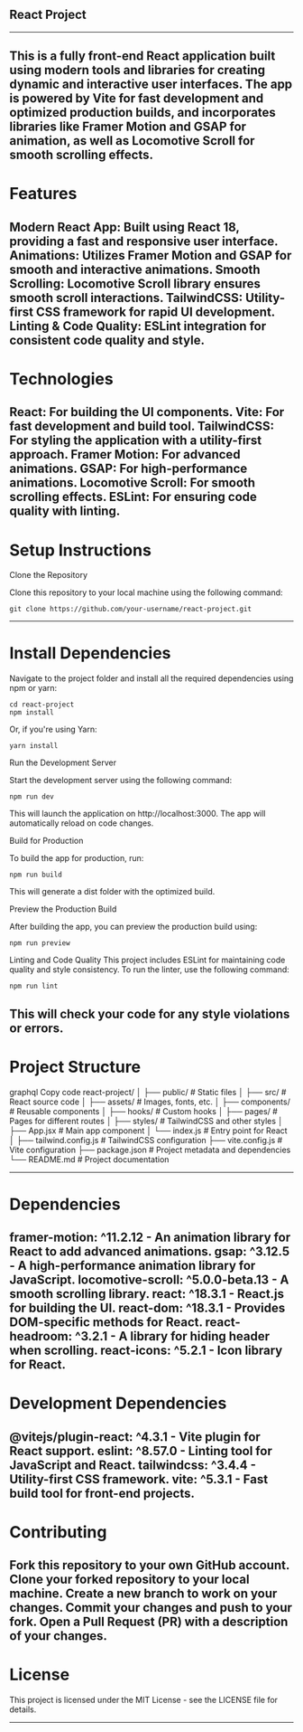 ## React Project
---
This is a fully front-end React application built using modern tools and libraries for creating dynamic and interactive user interfaces. The app is powered by Vite for fast development and optimized production builds, and incorporates libraries like Framer Motion and GSAP for animation, as well as Locomotive Scroll for smooth scrolling effects.
---
# Features

Modern React App: Built using React 18, providing a fast and responsive user interface.
Animations: Utilizes Framer Motion and GSAP for smooth and interactive animations.
Smooth Scrolling: Locomotive Scroll library ensures smooth scroll interactions.
TailwindCSS: Utility-first CSS framework for rapid UI development.
Linting & Code Quality: ESLint integration for consistent code quality and style.
---
# Technologies
React: For building the UI components.
Vite: For fast development and build tool.
TailwindCSS: For styling the application with a utility-first approach.
Framer Motion: For advanced animations.
GSAP: For high-performance animations.
Locomotive Scroll: For smooth scrolling effects.
ESLint: For ensuring code quality with linting.
---
# Setup Instructions
Clone the Repository

Clone this repository to your local machine using the following command:

```
git clone https://github.com/your-username/react-project.git
```
---
# Install Dependencies

Navigate to the project folder and install all the required dependencies using npm or yarn:

```
cd react-project
npm install
```

Or, if you're using Yarn:

```
yarn install
```

Run the Development Server

Start the development server using the following command:

```
npm run dev
```

This will launch the application on http://localhost:3000. The app will automatically reload on code changes.

Build for Production

To build the app for production, run:

```
npm run build
```
This will generate a dist folder with the optimized build.

Preview the Production Build

After building the app, you can preview the production build using:

```
npm run preview
```
Linting and Code Quality
This project includes ESLint for maintaining code quality and style consistency. To run the linter, use the following command:

```
npm run lint
```
This will check your code for any style violations or errors.
---

# Project Structure
graphql
Copy code
react-project/
│
├── public/               # Static files
│
├── src/                  # React source code
│   ├── assets/           # Images, fonts, etc.
│   ├── components/       # Reusable components
│   ├── hooks/            # Custom hooks
│   ├── pages/            # Pages for different routes
│   ├── styles/           # TailwindCSS and other styles
│   ├── App.jsx           # Main app component
│   └── index.js          # Entry point for React
│
├── tailwind.config.js    # TailwindCSS configuration
├── vite.config.js        # Vite configuration
├── package.json          # Project metadata and dependencies
└── README.md             # Project documentation

---
# Dependencies
framer-motion: ^11.2.12 - An animation library for React to add advanced animations.
gsap: ^3.12.5 - A high-performance animation library for JavaScript.
locomotive-scroll: ^5.0.0-beta.13 - A smooth scrolling library.
react: ^18.3.1 - React.js for building the UI.
react-dom: ^18.3.1 - Provides DOM-specific methods for React.
react-headroom: ^3.2.1 - A library for hiding header when scrolling.
react-icons: ^5.2.1 - Icon library for React.
---
# Development Dependencies
@vitejs/plugin-react: ^4.3.1 - Vite plugin for React support.
eslint: ^8.57.0 - Linting tool for JavaScript and React.
tailwindcss: ^3.4.4 - Utility-first CSS framework.
vite: ^5.3.1 - Fast build tool for front-end projects.
---
# Contributing
Fork this repository to your own GitHub account.
Clone your forked repository to your local machine.
Create a new branch to work on your changes.
Commit your changes and push to your fork.
Open a Pull Request (PR) with a description of your changes.
---
# License
This project is licensed under the MIT License - see the LICENSE file for details.

---
